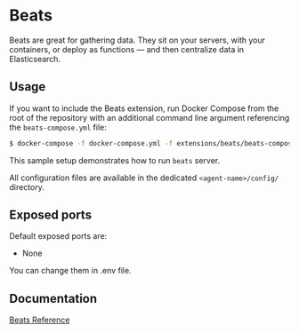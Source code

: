 # Beats

Beats are great for gathering data. They sit on your servers, with your containers, or deploy as functions — and then centralize data in Elasticsearch.

## Usage

If you want to include the Beats extension, run Docker Compose from the root of the repository with an additional
command line argument referencing the `beats-compose.yml` file:

```bash
$ docker-compose -f docker-compose.yml -f extensions/beats/beats-compose.yml up
```

This sample setup demonstrates how to run `beats` server.

All configuration files are available in the dedicated `<agent-name>/config/` directory.

## Exposed ports

Default exposed ports are:

- None

You can change them in .env file.

## Documentation

[Beats Reference](https://www.elastic.co/fr/beats/)